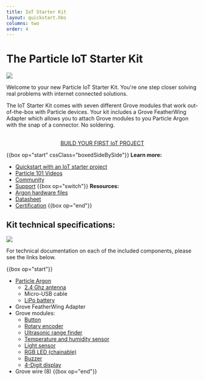 ```yaml
---
title: IoT Starter Kit
layout: quickstart.hbs
columns: two
order: 4
---
```


# The Particle IoT Starter Kit
![](/assets/images/IoT-Starter-Kit-box.jpg)

Welcome to your new Particle IoT Starter Kit. You're one step closer solving real problems with internet connected solutions. 

The IoT Starter Kit comes with seven different Grove modules that work out-of-the-box with Particle devices. Your kit includes a Grove FeatherWing Adapter which allows you to attach Grove modules to you Particle Argon with the snap of a connector. No soldering.

<div align="center">
<br />
<a href="http://docs.particle.io/quickstart/isk-project/" target="_blank" class="button">BUILD YOUR FIRST IoT PROJECT</a>
</div>

{{box op="start" cssClass="boxedSideBySide"}}
**Learn more:**

- [Quickstart with an IoT starter project](/quickstart/isk-project/)
- [Particle 101 Videos](https://www.youtube.com/playlist?list=PLIeLC6NIW2tKvC5W007j_PU-dxONK_ZXR)
- [Community](https://community.particle.io)
- [Support](/support/support-and-fulfillment/menu-base/)
  {{box op="switch"}}
  **Resources:**
- [Argon hardware files](https://github.com/particle-iot/argon)
- [Datasheet](/datasheets/wi-fi/argon-datasheet/)
- [Certification](/datasheets/certifications/certification)
  {{box op="end"}}

## Kit technical specifications:
![](/assets/images/IoT-Starter-Kit-parts.jpg)

For technical documentation on each of the included components, please see the links below.

{{box op="start"}}
* [Particle Argon](https://docs.particle.io/argon/)
  * [2.4 Ghz antenna](https://docs.particle.io/datasheets/wi-fi/argon-datasheet/#antenna)
  * Micro-USB cable
  * [LiPo battery](https://docs.particle.io/tutorials/learn-more/batteries/)
* Grove FeatherWing Adapter
* Grove modules:
  * [Button](https://docs.particle.io/datasheets/accessories/gen3-accessories/#button) 
  * [Rotary encoder](https://docs.particle.io/datasheets/accessories/gen3-accessories/#rotary-angle-sensor)
  * [Ultrasonic range finder](https://docs.particle.io/datasheets/accessories/gen3-accessories/#ultrasonic-ranger) 
  * [Temperature and humidity sensor](https://docs.particle.io/datasheets/accessories/gen3-accessories/#temperature-and-humidity-sensor)
  * [Light sensor](https://docs.particle.io/datasheets/accessories/gen3-accessories/#light-sensor-v1-2) 
  * [RGB LED (chainable)](https://docs.particle.io/datasheets/accessories/gen3-accessories/#chainable-rgb-led)
  * [Buzzer](https://docs.particle.io/datasheets/accessories/gen3-accessories/#buzzer) 
  * [4-Digit display](https://docs.particle.io/datasheets/accessories/gen3-accessories/#4-digit-display)
* Grove wire (8) 
{{box op="end"}}

